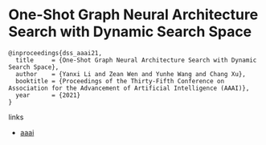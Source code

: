 # One-Shot Graph Neural Architecture Search with Dynamic Search Space

```
@inproceedings{dss_aaai21,
  title     = {One-Shot Graph Neural Architecture Search with Dynamic Search Space},
  author    = {Yanxi Li and Zean Wen and Yunhe Wang and Chang Xu},
  booktitle = {Proceedings of the Thirty-Fifth Conference on Association for the Advancement of Artificial Intelligence (AAAI)},
  year      = {2021}
}
```

links
- [aaai](https://www.aaai.org/AAAI21Papers/AAAI-3441.LiY.pdf)
